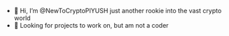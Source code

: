 - 👋 Hi, I’m @NewToCryptoPIYUSH just another rookie into the vast crypto world
- 🔴 Looking for projects to work on, but am not a coder
<!---
NewToCryptoPIYUSH/NewToCryptoPIYUSH is a ✨ special ✨ repository because its `README.md` (this file) appears on your GitHub profile.
You can click the Preview link to take a look at your changes.
--->
